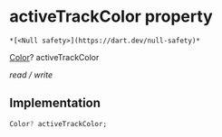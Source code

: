 


# activeTrackColor property




    *[<Null safety>](https://dart.dev/null-safety)*


[Color](https://api.flutter.dev/flutter/dart-ui/Color-class.html)? activeTrackColor
  
_read / write_






## Implementation

```dart
Color? activeTrackColor;


```







